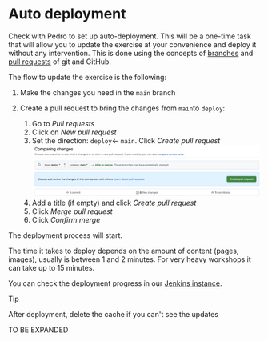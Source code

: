 # Auto deployment

Check with Pedro to set up auto-deployment. This will be a one-time task that will allow you to update the exercise at your convenience and deploy it without any intervention. This is done using the concepts of [branches](https://docs.github.com/en/pull-requests/collaborating-with-pull-requests/proposing-changes-to-your-work-with-pull-requests/about-branches) and [pull requests](https://docs.github.com/en/pull-requests/collaborating-with-pull-requests/proposing-changes-to-your-work-with-pull-requests/about-pull-requests) of git and GitHub.

The flow to update the exercise is the following:

1. Make the changes you need in the `main` branch

2. Create a pull request to bring the changes from `main`to `deploy`:

    1. Go to _Pull requests_
    2. Click on _New pull request_
    3. Set the direction: `deploy`<- `main`. Click _Create pull request_
        ![](./img/pull-request.png)
    4. Add a title (if empty) and click _Create pull request_
    5. Click _Merge pull request_
    6. Click _Confirm merge_

The deployment process will start.

The time it takes to deploy depends on the amount of content (pages, images), usually is between 1 and 2 minutes. For very heavy workshops it can take up to 15 minutes.

You can check the deployment progress in our [Jenkins instance](https://jenkins.c-8bbd345.kyma.ondemand.com).

> [!TIP]
> After deployment, delete the cache if you can't see the updates

TO BE EXPANDED
